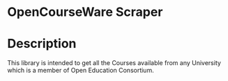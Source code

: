 OpenCourseWare Scraper
========

Description
========
This library is intended to get all the Courses available from any University which is a member of 
Open Education Consortium.
